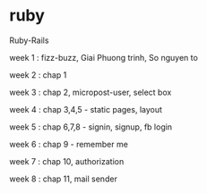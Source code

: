 # ruby
Ruby-Rails

week 1 : fizz-buzz, Giai Phuong trinh, So nguyen to 

week 2 : chap 1

week 3 : chap 2, micropost-user, select box

week 4 : chap 3,4,5 - static pages, layout

week 5 : chap 6,7,8 - signin, signup, fb login

week 6 : chap 9 - remember me

week 7 : chap 10, authorization

week 8 : chap 11, mail sender
